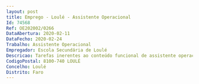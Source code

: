 ```yaml
--- 
layout: post
title: Emprego - Loulé - Assistente Operacional
Id: 74568
Ref: OE202002/0266
DataAbertura: 2020-02-11
DataFecho: 2020-02-24
Trabalho: Assistente Operacional
Empregador: Escola Secundária de Loulé
Descricao: Tarefas inerentes ao conteúdo funcional de assistente operacional.
CodigoPostal: 8100-740 LOULÉ
Concelho: Loulé
Distrito: Faro
--- 
```


